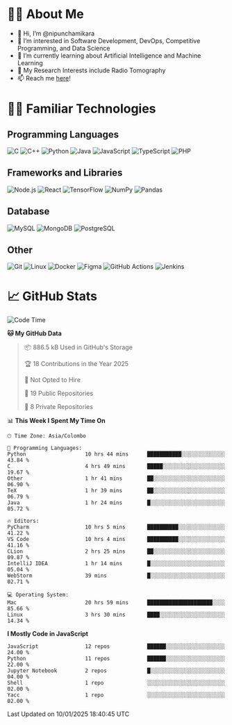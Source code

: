 # 🙋‍♂️ About Me
- 👋 Hi, I’m @nipunchamikara
- 👀 I’m interested in Software Development, DevOps, Competitive Programming, and Data Science
- 🌱 I’m currently learning about Artificial Intelligence and Machine Learning
- 📜 My Research Interests include Radio Tomography
- 📫 Reach me [here](mailto:nipunchamikara@yahoo.com)!

# 👨‍💻 Familiar Technologies

## Programming Languages
![C](https://img.icons8.com/color/48/000000/c-programming.png "C")
![C++](https://img.icons8.com/color/48/000000/c-plus-plus-logo.png "C++")
![Python](https://img.icons8.com/color/48/000000/python.png "Python")
![Java](https://img.icons8.com/color/48/000000/java-coffee-cup-logo.png "Java")
![JavaScript](https://img.icons8.com/color/48/000000/javascript.png "JavaScript")
![TypeScript](https://img.icons8.com/color/48/000000/typescript.png "TypeScript")
![PHP](https://img.icons8.com/officel/48/000000/php-logo.png "PHP")

## Frameworks and Libraries
![Node.js](https://img.icons8.com/color/48/000000/nodejs.png "Node.js")
![React](https://img.icons8.com/officel/48/000000/react.png "React")
![TensorFlow](https://img.icons8.com/color/48/000000/tensorflow.png "TensorFlow")
![NumPy](https://img.icons8.com/color/48/000000/numpy.png "NumPy")
![Pandas](https://img.icons8.com/color/48/000000/pandas.png "Pandas")

## Database
![MySQL](https://img.icons8.com/color/48/000000/mysql-logo.png "MySQL")
![MongoDB](https://img.icons8.com/color/48/000000/mongodb.png "MongoDB")
![PostgreSQL](https://img.icons8.com/color/48/000000/postgreesql.png "PostgreSQL")

## Other
![Git](https://img.icons8.com/color/48/000000/git.png "Git")
![Linux](https://img.icons8.com/color/48/000000/linux.png "Linux")
![Docker](https://img.icons8.com/color/48/000000/docker.png "Docker")
![Figma](https://img.icons8.com/color/48/000000/figma.png "Figma")
![GitHub Actions](https://img.icons8.com/color/48/000000/github.png "GitHub Actions")
![Jenkins](https://img.icons8.com/color/48/000000/jenkins.png "Jenkins")

# 📈 GitHub Stats

<!--START_SECTION:waka-->
![Code Time](http://img.shields.io/badge/Code%20Time-1%2C193%20hrs%2041%20mins-blue)

**🐱 My GitHub Data** 

> 📦 886.5 kB Used in GitHub's Storage 
 > 
> 🏆 18 Contributions in the Year 2025
 > 
> 🚫 Not Opted to Hire
 > 
> 📜 19 Public Repositories 
 > 
> 🔑 8 Private Repositories 
 > 
📊 **This Week I Spent My Time On** 

```text
🕑︎ Time Zone: Asia/Colombo

💬 Programming Languages: 
Python                   10 hrs 44 mins      ███████████░░░░░░░░░░░░░░   43.84 % 
C                        4 hrs 49 mins       █████░░░░░░░░░░░░░░░░░░░░   19.67 % 
Other                    1 hr 41 mins        ██░░░░░░░░░░░░░░░░░░░░░░░   06.90 % 
TeX                      1 hr 39 mins        ██░░░░░░░░░░░░░░░░░░░░░░░   06.79 % 
Java                     1 hr 24 mins        █░░░░░░░░░░░░░░░░░░░░░░░░   05.72 % 

🔥 Editors: 
PyCharm                  10 hrs 5 mins       ██████████░░░░░░░░░░░░░░░   41.22 % 
VS Code                  10 hrs 4 mins       ██████████░░░░░░░░░░░░░░░   41.16 % 
CLion                    2 hrs 25 mins       ██░░░░░░░░░░░░░░░░░░░░░░░   09.87 % 
IntelliJ IDEA            1 hr 14 mins        █░░░░░░░░░░░░░░░░░░░░░░░░   05.04 % 
WebStorm                 39 mins             █░░░░░░░░░░░░░░░░░░░░░░░░   02.71 % 

💻 Operating System: 
Mac                      20 hrs 59 mins      █████████████████████░░░░   85.66 % 
Linux                    3 hrs 30 mins       ████░░░░░░░░░░░░░░░░░░░░░   14.34 % 
```

**I Mostly Code in JavaScript** 

```text
JavaScript               12 repos            ██████░░░░░░░░░░░░░░░░░░░   24.00 % 
Python                   11 repos            ██████░░░░░░░░░░░░░░░░░░░   22.00 % 
Jupyter Notebook         2 repos             █░░░░░░░░░░░░░░░░░░░░░░░░   04.00 % 
Shell                    1 repo              ░░░░░░░░░░░░░░░░░░░░░░░░░   02.00 % 
Yacc                     1 repo              ░░░░░░░░░░░░░░░░░░░░░░░░░   02.00 % 
```




 Last Updated on 10/01/2025 18:40:45 UTC
<!--END_SECTION:waka-->

